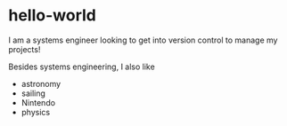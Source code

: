 hello-world
================
I am a systems engineer looking to get into version control to manage my projects!

Besides systems engineering, I also like
* astronomy
* sailing
* Nintendo
* physics
